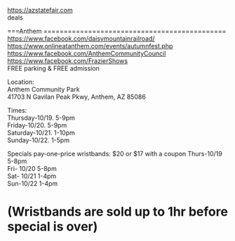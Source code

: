 

https://azstatefair.com          
deals    

 ===Anthem =============================================     
https://www.facebook.com/daisymountainrailroad/
https://www.onlineatanthem.com/events/autumnfest.php     
https://www.facebook.com/AnthemCommunityCouncil     
https://www.facebook.com/FrazierShows   
FREE parking & FREE admission    

Location:   
Anthem Community Park    
41703 N Gavilan Peak Pkwy, Anthem, AZ 85086    

Times:    
Thursday-10/19. 5-9pm    
Friday-10/20. 5-9pm    
Saturday-10/21. 1-10pm    
Sunday-10/22.  1-5pm    

Specials pay-one-price wristbands:
$20 or $17 with a coupon 
Thurs-10/19 5-8pm    
Fri- 10/20 5-8pm    
Sat- 10/21 1-4pm    
Sun-10/22 1-4pm     
    
(Wristbands are sold up to 1hr before special is over)    
============================================================       

